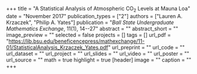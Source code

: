 +++
title = "A Statistical Analysis of Atmospheric CO<sub>2</sub> Levels at Mauna Loa"
date = "November 2017"
publication_types = ["2"]
authors = ["Lauren A. Krzaczek", "Philip A. Yates"]
publication = "*Ball State Undergraduate Mathematics Exchange*, 11(1), 14--27" abstract = ""
abstract_short = ""
image_preview = ""
selected = false
projects = []
tags = []
url_pdf = "https://lib.bsu.edu/beneficencepress/mathexchange/11-01/StatisticalAnalysis_Krzaczek_Yates.pdf"
url_preprint = ""
url_code = ""
url_dataset = ""
url_project = ""
url_slides = ""
url_video = ""
url_poster = ""
url_source = ""
math = true
highlight = true
[header]
image = ""
caption = ""
+++

